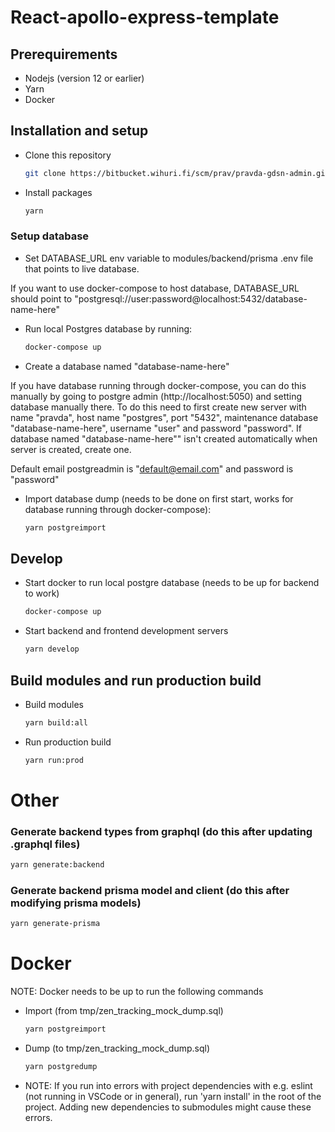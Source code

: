 # React-apollo-express-template

## Prerequirements

* Nodejs (version 12 or earlier)
* Yarn
* Docker

## Installation and setup

* Clone this repository
  ```bash
  git clone https://bitbucket.wihuri.fi/scm/prav/pravda-gdsn-admin.git
  ```

* Install packages
  ```bash
  yarn
  ```

### Setup database
* Set DATABASE_URL env variable to modules/backend/prisma .env file that points to live database.

If you want to use docker-compose to host database, DATABASE_URL should point to "postgresql://user:password@localhost:5432/database-name-here"

* Run local Postgres database by running:
  ```bash
  docker-compose up
  ```

* Create a database named "database-name-here"

If you have database running through docker-compose, you can do this manually by going to postgre admin (http://localhost:5050) and setting database manually there. To do this need to first create new server with name "pravda", host name "postgres", port "5432", maintenance database "database-name-here", username "user" and password "password". If database named "database-name-here"" isn't created automatically when server is created, create one.

Default email postgreadmin is "default@email.com" and password is "password"

* Import database dump (needs to be done on first start, works for database running through docker-compose):
  ```bash
  yarn postgreimport
  ```


## Develop

* Start docker to run local postgre database (needs to be up for backend to work)
  ```bash
  docker-compose up
  ```

* Start backend and frontend development servers
  ```bash
  yarn develop
  ```

## Build modules and run production build

* Build modules
  ```bash
  yarn build:all
  ```
* Run production build
  ```bash
  yarn run:prod
  ```

# Other

### Generate backend types from graphql (do this after updating .graphql files)
  ```bash
  yarn generate:backend
  ```
### Generate backend prisma model and client (do this after modifying prisma models)
  ```bash
  yarn generate-prisma
  ```

# Docker

NOTE: Docker needs to be up to run the following commands

* Import (from tmp/zen_tracking_mock_dump.sql)
  ```bash
  yarn postgreimport
  ```

* Dump (to tmp/zen_tracking_mock_dump.sql)
  ```bash
  yarn postgredump
  ```

* NOTE:
If you run into errors with project dependencies with e.g. eslint (not running in VSCode or in general), run 'yarn install' in the root of the project.
Adding new dependencies to submodules might cause these errors.